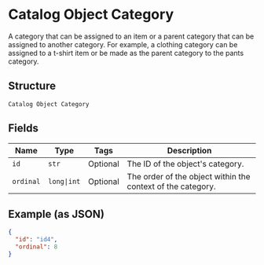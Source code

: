 
# Catalog Object Category

A category that can be assigned to an item or a parent category that can be assigned
to another category. For example, a clothing category can be assigned to a t-shirt item or
be made as the parent category to the pants category.

## Structure

`Catalog Object Category`

## Fields

| Name | Type | Tags | Description |
|  --- | --- | --- | --- |
| `id` | `str` | Optional | The ID of the object's category. |
| `ordinal` | `long\|int` | Optional | The order of the object within the context of the category. |

## Example (as JSON)

```json
{
  "id": "id4",
  "ordinal": 8
}
```

